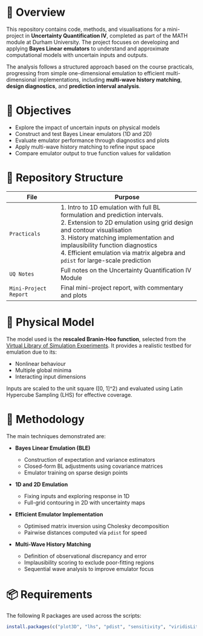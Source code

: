 # 📌 Overview

This repository contains code, methods, and visualisations for a mini-project in **Uncertainty Quantification IV**, completed as part of the MATH module at Durham University. The project focuses on developing and applying **Bayes Linear emulators** to understand and approximate computational models with uncertain inputs and outputs.

The analysis follows a structured approach based on the course practicals, progressing from simple one-dimensional emulation to efficient multi-dimensional implementations, including **multi-wave history matching**, **design diagnostics**, and **prediction interval analysis**.

# 🎯 Objectives

- Explore the impact of uncertain inputs on physical models  
- Construct and test Bayes Linear emulators (1D and 2D)  
- Evaluate emulator performance through diagnostics and plots  
- Apply multi-wave history matching to refine input space  
- Compare emulator output to true function values for validation

# 📁 Repository Structure

| File               | Purpose |
|--------------------|---------|
| `Practicals`       | 1. Intro to 1D emulation with full BL formulation and prediction intervals.<br>2. Extension to 2D emulation using grid design and contour visualisation<br>3. History matching implementation and implausibility function diagnostics<br>4. Efficient emulation via matrix algebra and `pdist` for large-scale prediction |
| `UQ Notes`       | Full notes on the Uncertainty Quantification IV Module |
| `Mini-Project Report` | Final mini-project report, with commentary and plots |

# 🧠 Physical Model

The model used is the **rescaled Branin-Hoo function**, selected from the [Virtual Library of Simulation Experiments](https://www.sfu.ca/~ssurjano/index.html). It provides a realistic testbed for emulation due to its:

- Nonlinear behaviour
- Multiple global minima
- Interacting input dimensions

Inputs are scaled to the unit square \([0, 1]^2\) and evaluated using Latin Hypercube Sampling (LHS) for effective coverage.

# 🔬 Methodology

The main techniques demonstrated are:

- **Bayes Linear Emulation (BLE)**  
  - Construction of expectation and variance estimators  
  - Closed-form BL adjustments using covariance matrices  
  - Emulator training on sparse design points

- **1D and 2D Emulation**  
  - Fixing inputs and exploring response in 1D  
  - Full-grid contouring in 2D with uncertainty maps

- **Efficient Emulator Implementation**  
  - Optimised matrix inversion using Cholesky decomposition  
  - Pairwise distances computed via `pdist` for speed

- **Multi-Wave History Matching**  
  - Definition of observational discrepancy and error  
  - Implausibility scoring to exclude poor-fitting regions  
  - Sequential wave analysis to improve emulator focus

# 📦 Requirements

The following R packages are used across the scripts:

```r
install.packages(c("plot3D", "lhs", "pdist", "sensitivity", "viridisLite"))
